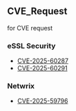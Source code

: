 ## CVE_Request

for CVE request

### eSSL Security

- [CVE-2025-60287](eSSL%20Security/eTimeTrackLite.md)  
- [CVE-2025-60291](eSSL%20Security/eTimeTrackLite.md)

### Netwrix

- [CVE-2025-59796](Netwrix/Netwrix%20Endpoint%20Protector%20From%20Pre-Auth%20SQLI%20to%20RCE.md)

